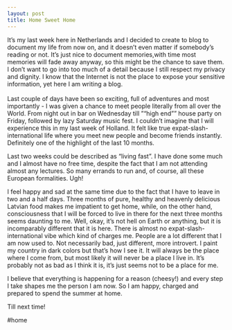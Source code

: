 ```yaml
---
layout: post
title: Home Sweet Home
---
```

<p align="justify">

It’s my last week here in Netherlands and I decided to create to blog to document my life from now on, and it doesn’t even matter if somebody’s reading or not. It’s just nice to document memories,with time most memories will fade away anyway, so this might be the chance to save them. I don’t want to go into too much of a detail because I still respect my privacy and dignity. I know that the Internet is not the place to expose your sensitive information, yet here I am writing a blog.</br>
</br>
Last couple of days have been so exciting, full of adventures and most importantly - I was given a chance to meet people literally from all over the World. From night out in bar on Wednesday till  ”“high end”” house party on Friday, followed by lazy Saturday music fest. I couldn’t imagine that I will experience this in my last week of Holland. It felt like true expat-slash-international life where you meet new people and become friends instantly. Definitely one of the highlight of the last 10 months.

Last two weeks could be described as “living fast”. I have done some much and I almost have no free time, despite the fact that I am not attending almost any lectures. So many errands to run and, of course, all these European formalities. Ugh!

I feel happy and sad at the same time due to the fact that I have to leave in two and a half days. Three months of pure, healthy and heavenly delicious Latvian food makes me impatient to get home, while, on the other hand, consciousness that I will be forced to live in there for the next three months seems daunting to me. Well, okay, it’s not hell on Earth or anything, but it is incomparably different that it is here. There is almost no expat-slash-international vibe which kind of charges me. People are a lot different that I am now used to. Not necessarily bad, just different, more introvert. I paint my country in dark colors but that’s how I see it. It will always be the place where I come from, but most likely it will never be a place I live in. It’s probably not as bad as I think it is, it’s just seems not to be a place for me.

I believe that everything is happening for a reason (cheesy!) and every step I take shapes me the person I am now. So I am happy, charged and prepared to spend the summer at home.

Till next time!

#home
